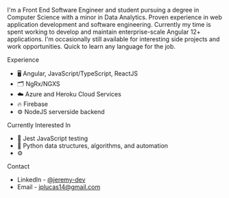 I'm a Front End Software Engineer and student pursuing a degree in Computer Science with a minor in Data Analytics. Proven experience in web application development and software engineering. Currently my time is spent working to develop and maintain enterprise-scale Angular 12+ applications. I'm occasionally still available for interesting side projects and work opportunities. Quick to learn any language for the job.

Experience
- 🖥 Angular, JavaScript/TypeScript, ReactJS 
- 🗂️ NgRx/NGXS
- ☁️ Azure and Heroku Cloud Services
- 🔥 Firebase
- ⚙️ NodeJS serverside backend

Currently Interested In
- 🧪 Jest JavaScript testing
- 🐍 Python data structures, algorithms, and automation 
- ⚙️ 

Contact
- LinkedIn - [@jeremy-dev](https://www.linkedin.com/in/jeremy-dev/)
- Email - [jplucas14@gmail.com](mailto:jplucas14@gmail.com)
